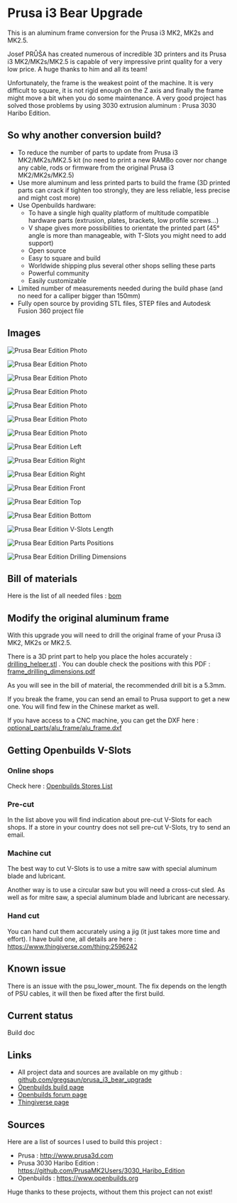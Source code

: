 # Prusa i3 Bear Upgrade

This is an aluminum frame conversion for the Prusa i3 MK2, MK2s and MK2.5.

Josef PRŮŠA has created numerous of incredible 3D printers and its Prusa i3 MK2/MK2s/MK2.5 is capable of very impressive print quality for a very low price. A huge thanks to him and all its team!

Unfortunately, the frame is the weakest point of the machine. It is very difficult to square, it is not rigid enough on the Z axis and finally the frame might move a bit when you do some maintenance. A very good project has solved those problems by using 3030 extrusion aluminum : Prusa 3030 Haribo Edition. 


## So why another conversion build?

* To reduce the number of parts to update from Prusa i3 MK2/MK2s/MK2.5 kit (no need to print a new RAMBo cover nor change any cable, rods or firmware from the original Prusa i3 MK2/MK2s/MK2.5)
* Use more aluminum and less printed parts to build the frame (3D printed parts can crack if tighten too strongly, they are less reliable, less precise and might cost more)
* Use Openbuilds hardware:
  * To have a single high quality platform of multitude compatible hardware parts (extrusion, plates, brackets, low profile screws...)
  * V shape gives more possibilities to orientate the printed part (45° angle is more than manageable, with T-Slots you might need to add support)
  * Open source
  * Easy to square and build
  * Worldwide shipping plus several other shops selling these parts
  * Powerful community
  * Easily customizable
* Limited number of measurements needed during the build phase (and no need for a calliper bigger than 150mm)
* Fully open source by providing STL files, STEP files and Autodesk Fusion 360 project file


## Images

![Prusa Bear Edition Photo](/img/photos/5D3_0571.jpg)

![Prusa Bear Edition Photo](/img/photos/5D3_0525.jpg)

![Prusa Bear Edition Photo](/img/photos/5D3_0545.jpg)

![Prusa Bear Edition Photo](/img/photos/5D3_0531.jpg)

![Prusa Bear Edition Photo](/img/photos/5D3_0535.jpg)

![Prusa Bear Edition Photo](/img/photos/5D3_0579.jpg)

![Prusa Bear Edition Photo](/img/photos/5D3_0595.jpg)

![Prusa Bear Edition Left](/img/3d_rendering/home_left.png)

![Prusa Bear Edition Right](/img/3d_rendering/home_right.png)

![Prusa Bear Edition Right](/img/3d_rendering/right.png)

![Prusa Bear Edition Front](/img/3d_rendering/front.png)

![Prusa Bear Edition Top](/img/3d_rendering/top.png)

![Prusa Bear Edition Bottom](/img/3d_rendering/bottom.png)

![Prusa Bear Edition V-Slots Length](/doc/vslots_length.png)

![Prusa Bear Edition Parts Positions](/doc/printed_parts_positions.png)

![Prusa Bear Edition Drilling Dimensions](/doc/frame_drilling_dimensions.png)


## Bill of materials

Here is the list of all needed files : [bom](/doc/bom.md)


## Modify the original aluminum frame

With this upgrade you will need to drill the original frame of your Prusa i3 MK2, MK2s or MK2.5.

There is a 3D print part to help you place the holes accurately : [drilling_helper.stl](/printed_parts/stl/drilling_helper.stl) . You can double check the positions with this PDF : [frame_drilling_dimensions.pdf](/doc/frame_drilling_dimensions.pdf)

As you will see in the bill of material, the recommended drill bit is a 5.3mm.

If you break the frame, you can send an email to Prusa support to get a new one. You will find few in the Chinese market as well.

If you have access to a CNC machine, you can get the DXF here : [optional_parts/alu_frame/alu_frame.dxf](optional_parts/alu_frame/alu_frame.dxf)


## Getting Openbuilds V-Slots

### Online shops

Check here : [Openbuilds Stores List](https://github.com/gregsaun/prusa_i3_bear_upgrade/blob/master/doc/openbuilds_stores_list.md)

### Pre-cut

In the list above you will find indication about pre-cut V-Slots for each shops. If a store in your country does not sell pre-cut V-Slots, try to send an email.

### Machine cut

The best way to cut V-Slots is to use a mitre saw with special aluminum blade and lubricant.

Another way is to use a circular saw but you will need a cross-cut sled. As well as for mitre saw, a special aluminum blade and lubricant are necessary.

### Hand cut

You can hand cut them accurately using a jig (it just takes more time and effort). I have build one, all details are here : https://www.thingiverse.com/thing:2596242


## Known issue

There is an issue with the psu_lower_mount. The fix depends on the length of PSU cables, it will then be fixed after the first build.


## Current status

Build doc


## Links
* All project data and sources are available on my github : [github.com/gregsaun/prusa_i3_bear_upgrade](https://github.com/gregsaun/prusa_i3_bear_upgrade)
* [Openbuilds build page](http://www.openbuilds.org/builds/prusa-i3-bear-upgrade.5661/)
* [Openbuilds forum page](http://www.openbuilds.org/threads/prusa-i3-bear-edition.10274/)
* [Thingiverse page](https://www.thingiverse.com/thing:2562174)


## Sources

Here are a list of sources I used to build this project :

* Prusa : http://www.prusa3d.com
* Prusa 3030 Haribo Edition : https://github.com/PrusaMK2Users/3030_Haribo_Edition
* Openbuilds : https://www.openbuilds.org

Huge thanks to these projects, without them this project can not exist!